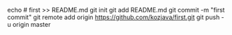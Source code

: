 echo # first >> README.md
git init
git add README.md
git commit -m "first commit"
git remote add origin https://github.com/kozjava/first.git
git push -u origin master
